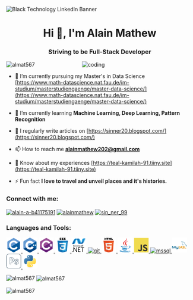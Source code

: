 ![Black Technology LinkedIn Banner](https://github.com/Almat567/Almat567/assets/168777926/a6f1ffc2-c42f-4267-b658-604afca022ad)
<h1 align="center">Hi 👋, I'm Alain Mathew</h1>
<h3 align="center">Striving to be Full-Stack Developer</h3>
<img align="right" alt="coding" width="300" src="https://github.com/Almat567/Almat/assets/168777926/fb9c6ede-4287-4347-9650-4e839c9c6e89.gif">

<p align="left"> <img src="https://komarev.com/ghpvc/?username=almat567&label=Profile%20views&color=0e75b6&style=flat" alt="almat567" /> </p>

- 🔭 I’m currently pursuing my Master's in Data Science [https://www.math-datascience.nat.fau.de/im-studium/masterstudiengaenge/master-data-science/](https://www.math-datascience.nat.fau.de/im-studium/masterstudiengaenge/master-data-science/)

- 🌱 I’m currently learning **Machine Learning, Deep Learning, Pattern Recognition**

- 📝 I regularly write articles on [https://sinner20.blogspot.com/](https://sinner20.blogspot.com/)

- 📫 How to reach me **alainmathew202@gmail.com**

- 📄 Know about my experiences [https://teal-kamilah-91.tiiny.site](https://teal-kamilah-91.tiiny.site)

- ⚡ Fun fact **I love to travel and unveil places and it's histories.**

<h3 align="left">Connect with me:</h3>
<p align="left">
<a href="https://linkedin.com/in/alain-a-b41175191" target="blank"><img align="center" src="https://raw.githubusercontent.com/rahuldkjain/github-profile-readme-generator/master/src/images/icons/Social/linked-in-alt.svg" alt="alain-a-b41175191" height="30" width="40" /></a>
<a href="https://kaggle.com/alainmathew" target="blank"><img align="center" src="https://raw.githubusercontent.com/rahuldkjain/github-profile-readme-generator/master/src/images/icons/Social/kaggle.svg" alt="alainmathew" height="30" width="40" /></a>
<a href="https://instagram.com/sin_ner_99" target="blank"><img align="center" src="https://raw.githubusercontent.com/rahuldkjain/github-profile-readme-generator/master/src/images/icons/Social/instagram.svg" alt="sin_ner_99" height="30" width="40" /></a>
</p>

<h3 align="left">Languages and Tools:</h3>
<p align="left"> <a href="https://www.cprogramming.com/" target="_blank" rel="noreferrer"> <img src="https://raw.githubusercontent.com/devicons/devicon/master/icons/c/c-original.svg" alt="c" width="40" height="40"/> </a> <a href="https://www.w3schools.com/cpp/" target="_blank" rel="noreferrer"> <img src="https://raw.githubusercontent.com/devicons/devicon/master/icons/cplusplus/cplusplus-original.svg" alt="cplusplus" width="40" height="40"/> </a> <a href="https://www.w3schools.com/cs/" target="_blank" rel="noreferrer"> <img src="https://raw.githubusercontent.com/devicons/devicon/master/icons/csharp/csharp-original.svg" alt="csharp" width="40" height="40"/> </a> <a href="https://www.w3schools.com/css/" target="_blank" rel="noreferrer"> <img src="https://raw.githubusercontent.com/devicons/devicon/master/icons/css3/css3-original-wordmark.svg" alt="css3" width="40" height="40"/> </a> <a href="https://dotnet.microsoft.com/" target="_blank" rel="noreferrer"> <img src="https://raw.githubusercontent.com/devicons/devicon/master/icons/dot-net/dot-net-original-wordmark.svg" alt="dotnet" width="40" height="40"/> </a> <a href="https://git-scm.com/" target="_blank" rel="noreferrer"> <img src="https://www.vectorlogo.zone/logos/git-scm/git-scm-icon.svg" alt="git" width="40" height="40"/> </a> <a href="https://www.w3.org/html/" target="_blank" rel="noreferrer"> <img src="https://raw.githubusercontent.com/devicons/devicon/master/icons/html5/html5-original-wordmark.svg" alt="html5" width="40" height="40"/> </a> <a href="https://www.java.com" target="_blank" rel="noreferrer"> <img src="https://raw.githubusercontent.com/devicons/devicon/master/icons/java/java-original.svg" alt="java" width="40" height="40"/> </a> <a href="https://developer.mozilla.org/en-US/docs/Web/JavaScript" target="_blank" rel="noreferrer"> <img src="https://raw.githubusercontent.com/devicons/devicon/master/icons/javascript/javascript-original.svg" alt="javascript" width="40" height="40"/> </a> <a href="https://www.microsoft.com/en-us/sql-server" target="_blank" rel="noreferrer"> <img src="https://www.svgrepo.com/show/303229/microsoft-sql-server-logo.svg" alt="mssql" width="40" height="40"/> </a> <a href="https://www.mysql.com/" target="_blank" rel="noreferrer"> <img src="https://raw.githubusercontent.com/devicons/devicon/master/icons/mysql/mysql-original-wordmark.svg" alt="mysql" width="40" height="40"/> </a> <a href="https://www.photoshop.com/en" target="_blank" rel="noreferrer"> <img src="https://raw.githubusercontent.com/devicons/devicon/master/icons/photoshop/photoshop-line.svg" alt="photoshop" width="40" height="40"/> </a> <a href="https://www.python.org" target="_blank" rel="noreferrer"> <img src="https://raw.githubusercontent.com/devicons/devicon/master/icons/python/python-original.svg" alt="python" width="40" height="40"/> </a> </p>

<p><img align="left" src="https://github-readme-stats.vercel.app/api/top-langs?username=almat567&show_icons=true&locale=en&layout=compact" alt="almat567" /></p>

<p>&nbsp;<img align="center" src="https://github-readme-stats.vercel.app/api?username=almat567&show_icons=true&locale=en" alt="almat567" /></p>

<p><img align="center" src="https://github-readme-streak-stats.herokuapp.com/?user=almat567&" alt="almat567" /></p>

